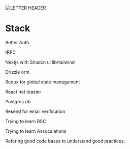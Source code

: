 ![LETTER HEADER](https://github.com/user-attachments/assets/5540dbf2-8d3a-4e61-be5d-2a2ea07fb517)
<h1>Stack</h1>
<p>Better Auth</p>
<p>tRPC</p>
<p>Nextjs with Shadcn ui lib/tailwind</p>
<p>Drizzle orm</p>
<p>Redux for global state management</p>
<p>React hot toaster</p>
<p>Postgres db</p>
<p>Resend for email verification</p>
<p>Trying to learn RSC</p>
<p>Trying to learn Assocaiations</p>
<p>Refering good code bases to understand good practices.</p>

